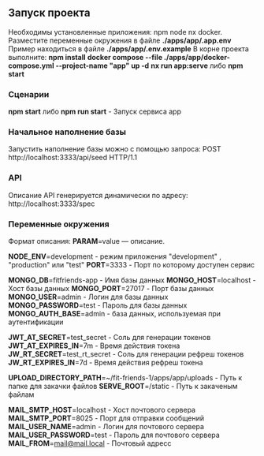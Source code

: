 
## Запуск проекта

Необходимы установленные приложения: npm node nx docker.
Разместите переменные окружения
в файле <b>./apps/app/.app.env</b>
Пример находиться в файле  <b>./apps/app/.env.example</b>
В корне проекта выполните:
<b>npm install</b>
<b>docker compose --file ./apps/app/docker-compose.yml --project-name "app" up -d</b>
<b>nx run app:serve</b> либо <b>npm start</b>

### Сценарии

<b>npm start</b> либо <b>npm run start</b> - Запуск сервиса app

### Начальное наполнение базы

Запустить наполнение базы можно с помощью запроса:
POST  http://localhost:3333/api/seed HTTP/1.1

### API

Описание API генерируется динамически по адресу:
http://localhost:3333/spec

### Переменные окружения

Формат описания: <b>PARAM</b>=value — описание.

<b>NODE_ENV</b>=development - режим приложения "development" , "production" или "test"
<b>PORT</b>=3333 - Порт по которому доступен сервис

<b>MONGO_DB</b>=fitfriends-app - Имя базы данных
<b>MONGO_HOST</b>=localhost - Хост базы данных
<b>MONGO_PORT</b>=27017 - Порт базы данных
<b>MONGO_USER</b>=admin - Логин для базы данных
<b>MONGO_PASSWORD</b>=test - Пароль для базы данных
<b>MONGO_AUTH_BASE</b>=admin - база данных, используемая при аутентификации

<b>JWT_AT_SECRET</b>=test_secret - Соль для генерации токенов
<b>JWT_AT_EXPIRES_IN</b>=7m - Время действия токена
<b>JW_RT_SECRET</b>=test_rt_secret - Соль для генерации рефреш токенов
<b>JW_RT_EXPIRES_IN</b>=7d - Время действия рефреш токена

<b>UPLOAD_DIRECTORY_PATH</b>=~/fit-friends-1/apps/app/uploads - Путь к папке для закачки файлов
<b>SERVE_ROOT</b>=/static - Путь к закаченым файлам

<b>MAIL_SMTP_HOST</b>=localhost - Хост почтового сервера
<b>MAIL_SMTP_PORT</b>=8025 -  Порт для отправки сообщений
<b>MAIL_USER_NAME</b>=admin - Логин для почтового сервера
<b>MAIL_USER_PASSWORD</b>=test - Пароль для почтового сервера
<b>MAIL_FROM</b>=<mail@mail.local> - Почтовый адресс
